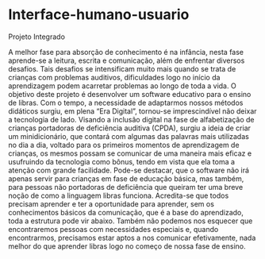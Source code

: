 # Interface-humano-usuario
Projeto Integrado

A melhor fase para absorção de conhecimento é na infância, nesta fase aprende-se a leitura, escrita e comunicação, além de enfrentar diversos desafios. Tais desafios se intensificam muito mais quando se trata de crianças com problemas auditivos, dificuldades logo no início da aprendizagem podem acarretar problemas ao longo de toda a vida.
O objetivo deste projeto é desenvolver um software educativo para o ensino de libras. Com o tempo, a necessidade de adaptarmos nossos métodos didáticos surgiu, em plena “Era Digital”, tornou-se imprescindível não deixar a tecnologia de lado.
Visando a inclusão digital na fase de alfabetização de crianças portadoras de deficiência auditiva (CPDA), surgiu a ideia de criar um minidicionário, que contará com algumas das palavras mais utilizadas no dia a dia, voltado para os primeiros momentos de aprendizagem de crianças, os mesmos possam se comunicar de uma maneira mais eficaz e usufruindo da tecnologia como bônus, tendo em vista que ela toma a atenção com grande facilidade.
Pode-se destacar, que o software não irá apenas servir para crianças em fase de educação básica, mas também, para pessoas não portadoras de deficiência que queiram ter uma breve noção de como a linguagem libras funciona.
Acredita-se que todos precisam aprender e ter a oportunidade para aprender, sem os conhecimentos básicos da comunicação, que é a base do aprendizado, toda a estrutura pode vir abaixo. Também não podemos nos esquecer que encontraremos pessoas com necessidades especiais e, quando encontrarmos, precisamos estar aptos a nos comunicar efetivamente, nada melhor do que aprender libras logo no começo de nossa fase de ensino.
